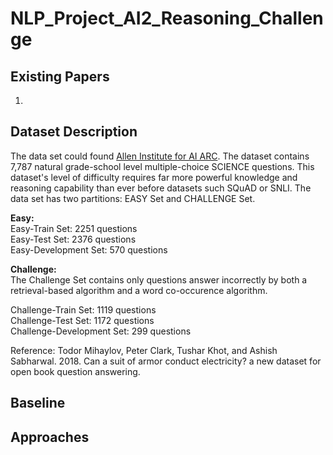 # NLP_Project_AI2_Reasoning_Challenge

## Existing Papers
1. 

## Dataset Description
The data set could found [Allen Institute for AI ARC](https://leaderboard.allenai.org/arc/submissions/public). The dataset contains 7,787 natural grade-school level multiple-choice SCIENCE questions. This dataset's level of difficulty requires far more powerful knowledge and reasoning capability than ever before datasets such SQuAD or SNLI. The data set has two partitions: EASY Set and CHALLENGE Set.

<b> Easy: </b>  
Easy-Train Set: 2251 questions  
Easy-Test Set: 2376 questions  
Easy-Development Set: 570 questions  

<b> Challenge: </b>  
The Challenge Set contains only questions answer incorrectly by both a retrieval-based algorithm and a word co-occurence algorithm.  

Challenge-Train Set: 1119 questions  
Challenge-Test Set: 1172 questions  
Challenge-Development Set: 299 questions  

Reference: Todor Mihaylov, Peter Clark, Tushar Khot, and Ashish
Sabharwal. 2018. Can a suit of armor conduct electricity? a new dataset for open book question answering.

## Baseline

## Approaches
